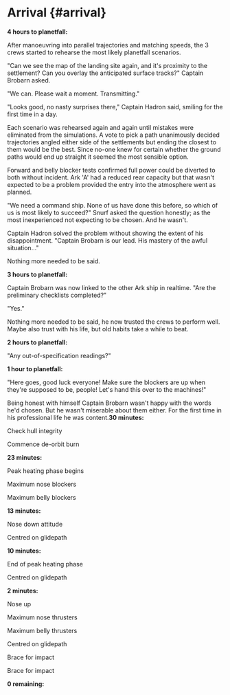 # Arrival {#arrival}

**4 hours to planetfall:**

After manoeuvring into parallel trajectories and matching speeds, the 3 crews started to rehearse the most likely planetfall scenarios.

&quot;Can we see the map of the landing site again, and it&#039;s proximity to the settlement? Can you overlay the anticipated surface tracks?&quot; Captain Brobarn asked.

&quot;We can. Please wait a moment. Transmitting.&quot;

&quot;Looks good, no nasty surprises there,&quot; Captain Hadron said, smiling for the first time in a day.

Each scenario was rehearsed again and again until mistakes were eliminated from the simulations. A vote to pick a path unanimously decided trajectories angled either side of the settlements but ending the closest to them would be the best. Since no-one knew for certain whether the ground paths would end up straight it seemed the most sensible option.

Forward and belly blocker tests confirmed full power could be diverted to both without incident. Ark &#039;A&#039; had a reduced rear capacity but that wasn&#039;t expected to be a problem provided the entry into the atmosphere went as planned.

&quot;We need a command ship. None of us have done this before, so which of us is most likely to succeed?&quot; Snurf asked the question honestly; as the most inexperienced not expecting to be chosen. And he wasn&#039;t.

Captain Hadron solved the problem without showing the extent of his disappointment. &quot;Captain Brobarn is our lead. His mastery of the awful situation…&quot;

Nothing more needed to be said.

**3 hours to planetfall:**

Captain Brobarn was now linked to the other Ark ship in realtime. &quot;Are the preliminary checklists completed?&quot;

&quot;Yes.&quot;

Nothing more needed to be said, he now trusted the crews to perform well. Maybe also trust with his life, but old habits take a while to beat.

**2 hours to planetfall:**

&quot;Any out-of-specification readings?&quot;

**1 hour to planetfall:**

&quot;Here goes, good luck everyone! Make sure the blockers are up when they&#039;re supposed to be, people! Let&#039;s hand this over to the machines!&quot;

Being honest with himself Captain Brobarn wasn&#039;t happy with the words he&#039;d chosen. But he wasn&#039;t miserable about them either. For the first time in his professional life he was content.**30 minutes:**

Check hull integrity

Commence de-orbit burn

**23 minutes:**

Peak heating phase begins

Maximum nose blockers

Maximum belly blockers

**13 minutes:**

Nose down attitude

Centred on glidepath

**10 minutes:**

End of peak heating phase

Centred on glidepath

**2 minutes:**

Nose up

Maximum nose thrusters

Maximum belly thrusters

Centred on glidepath

Brace for impact

Brace for impact

**0 remaining:**